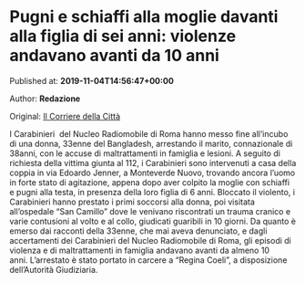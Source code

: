 
# Pugni e schiaffi alla moglie davanti alla figlia di sei anni: violenze andavano avanti da 10 anni

Published at: **2019-11-04T14:56:47+00:00**

Author: **Redazione**

Original: [Il Corriere della Città](https://www.ilcorrieredellacitta.com/news/pugni-e-schiaffi-alla-moglie-davanti-alla-figlia-di-sei-anni-violenze-andavano-avanti-da-10-anni.html)

I Carabinieri  del Nucleo Radiomobile di Roma hanno messo fine all’incubo di una donna, 33enne del Bangladesh, arrestando il marito, connazionale di 38anni, con le accuse di maltrattamenti in famiglia e lesioni. A seguito di richiesta della vittima giunta al 112, i Carabinieri sono intervenuti a casa della coppia in via Edoardo Jenner, a Monteverde Nuovo, trovando ancora l’uomo in forte stato di agitazione, appena dopo aver colpito la moglie con schiaffi e pugni alla testa, in presenza della loro figlia di 6 anni.
Bloccato il violento, i Carabinieri hanno prestato i primi soccorsi alla donna, poi visitata all’ospedale “San Camillo” dove le venivano riscontrati un trauma cranico e varie contusioni al volto e al collo, giudicati guaribili in 10 giorni. Da quanto è emerso dai racconti della 33enne, che mai aveva denunciato, e dagli accertamenti dei Carabinieri del Nucleo Radiomobile di Roma, gli episodi di violenza e di maltrattamenti in famiglia andavano avanti da almeno 10 anni. L’arrestato è stato portato in carcere a “Regina Coeli”, a disposizione dell’Autorità Giudiziaria.
